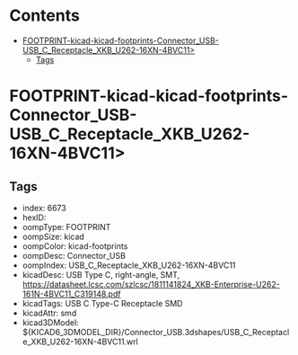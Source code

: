 



Contents
========

* [FOOTPRINT-kicad-kicad-footprints-Connector_USB-USB_C_Receptacle_XKB_U262-16XN-4BVC11>](#footprint-kicad-kicad-footprints-connector_usb-usb_c_receptacle_xkb_u262-16xn-4bvc11)
	* [Tags](#tags)

# FOOTPRINT-kicad-kicad-footprints-Connector_USB-USB_C_Receptacle_XKB_U262-16XN-4BVC11>

## Tags

- index: 6673
- hexID: 
- oompType: FOOTPRINT
- oompSize: kicad
- oompColor: kicad-footprints
- oompDesc: Connector_USB
- oompIndex: USB_C_Receptacle_XKB_U262-16XN-4BVC11
- kicadDesc: USB Type C, right-angle, SMT, https://datasheet.lcsc.com/szlcsc/1811141824_XKB-Enterprise-U262-161N-4BVC11_C319148.pdf
- kicadTags: USB C Type-C Receptacle SMD
- kicadAttr: smd
- kicad3DModel: ${KICAD6_3DMODEL_DIR}/Connector_USB.3dshapes/USB_C_Receptacle_XKB_U262-16XN-4BVC11.wrl
